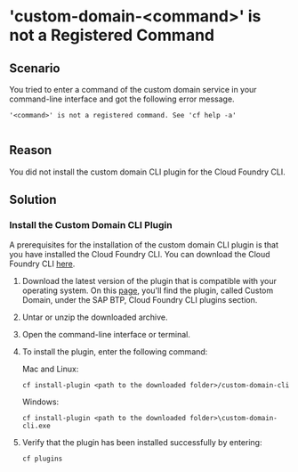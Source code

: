 <!-- loioc41c8e069e52454dab2e262a8084de5f -->

# 'custom-domain-<command\>' is not a Registered Command



<a name="loioc41c8e069e52454dab2e262a8084de5f__section_tvz_wqp_fdc"/>

## Scenario

You tried to enter a command of the custom domain service in your command-line interface and got the following error message.

```
'<command>' is not a registered command. See 'cf help -a'


```



<a name="loioc41c8e069e52454dab2e262a8084de5f__section_dbg_xqp_fdc"/>

## Reason

You did not install the custom domain CLI plugin for the Cloud Foundry CLI.



<a name="loioc41c8e069e52454dab2e262a8084de5f__section_uvd_yqp_fdc"/>

## Solution



### Install the Custom Domain CLI Plugin

A prerequisites for the installation of the custom domain CLI plugin is that you have installed the Cloud Foundry CLI. You can download the Cloud Foundry CLI [here](https://github.com/cloudfoundry/cli#downloads).

1.  Download the latest version of the plugin that is compatible with your operating system. On this [page](https://tools.hana.ondemand.com/#cloud), you'll find the plugin, called Custom Domain, under the SAP BTP, Cloud Foundry CLI plugins section.
2.  Untar or unzip the downloaded archive.
3.  Open the command-line interface or terminal.
4.  To install the plugin, enter the following command:

    Mac and Linux:

    ```
    cf install-plugin <path to the downloaded folder>/custom-domain-cli
    ```

    Windows:

    ```
    cf install-plugin <path to the downloaded folder>\custom-domain-cli.exe
    ```

5.  Verify that the plugin has been installed successfully by entering:

    ```
    cf plugins
    ```


